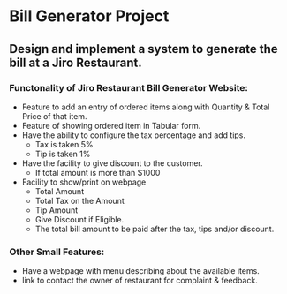 
# Bill Generator Project

## Design and implement a system to generate the bill at a Jiro Restaurant.

### Functonality of Jiro Restaurant Bill Generator Website: 
  * Feature to add an entry of ordered items along with Quantity & Total Price of that item.
  * Feature of showing ordered item in Tabular form.
  * Have the ability to configure the tax percentage and add tips.
    * Tax is taken 5%
    * Tip is taken 1%
* Have the facility to give discount to the customer.
  * If total amount is more than $1000
* Facility to show/print on webpage
  * Total Amount
  * Total Tax on the Amount
  * Tip Amount
  * Give Discount if Eligible.
  * The total bill amount to be paid after the tax, tips and/or discount.
  
### Other Small Features:
  * Have a webpage with menu describing about the available items.
  * link to contact the owner of restaurant for complaint & feedback.
